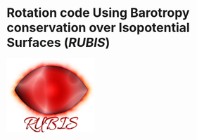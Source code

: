 # Rotation code Using Barotropy conservation over Isopotential Surfaces (*RUBIS*)

<img src="./Logo/RUBIS_logo_filtre.png" width="200" />

